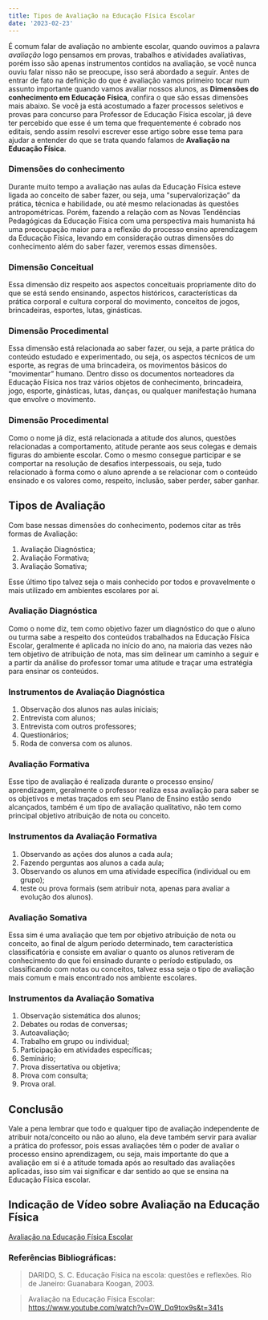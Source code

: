 ```yaml
---
title: Tipos de Avaliação na Educação Física Escolar 
date: '2023-02-23'
---
```



É comum falar de avaliação no ambiente escolar, quando ouvimos a palavra *avaliação* logo pensamos em provas, trabalhos e atividades avaliativas, porém isso são apenas instrumentos contidos na avaliação, se você nunca ouviu falar nisso não se preocupe, isso será abordado a seguir.
Antes de entrar de fato na definição do que é avaliação vamos primeiro tocar num assunto importante quando vamos avaliar nossos alunos, as **Dimensões do conhecimento em Educação Física**, confira o que são essas dimensões mais abaixo.
Se você ja está acostumado a fazer processos seletivos e provas para concurso para Professor de Educação Física escolar, já deve ter percebido que esse é um tema que frequentemente é cobrado nos editais, sendo assim resolvi escrever esse artigo sobre esse tema para ajudar a entender do que se trata quando falamos de **Avaliação na Educação Física**.

### Dimensões do conhecimento
Durante muito tempo a avaliação nas aulas da Educação Física esteve ligada ao conceito de saber fazer, ou seja, uma "supervalorização” da prática, técnica e habilidade, ou até mesmo relacionadas às questões antropométricas. Porém, fazendo a relação com as Novas Tendências Pedagógicas da Educação Física com uma perspectiva mais humanista há uma preocupação maior para a reflexão do processo ensino aprendizagem da Educação Física, levando em consideração outras dimensões do conhecimento além do saber fazer, veremos essas dimensões.

### Dimensão Conceitual
Essa dimensão diz respeito aos aspectos conceituais propriamente dito do que se está sendo ensinando, aspectos históricos, características da prática corporal e cultura corporal do movimento, conceitos de jogos, brincadeiras, esportes, lutas, ginásticas.

### Dimensão Procedimental
Essa dimensão está relacionada ao saber fazer, ou seja, a parte prática do conteúdo estudado e experimentado, ou seja, os aspectos técnicos de um esporte, as regras de uma brincadeira, os movimentos básicos do “movimentar” humano. Dentro disso os documentos norteadores da Educação Física nos traz vários objetos de conhecimento, brincadeira, jogo, esporte, ginásticas, lutas, danças, ou qualquer manifestação humana que envolve o movimento.

### Dimensão Procedimental
Como o nome já diz, está relacionada a atitude dos alunos, questões relacionadas a comportamento, atitude perante aos seus colegas e demais figuras do ambiente escolar. Como o mesmo consegue participar e se comportar na resolução de desafios interpessoais, ou seja, tudo relacionado à forma como o aluno aprende a se relacionar com o conteúdo ensinado e os valores como, respeito, inclusão, saber perder, saber ganhar.

## Tipos de Avaliação
Com base nessas dimensões do conhecimento, podemos citar as três formas de Avaliação:
1. Avaliação Diagnóstica;
2. Avaliação Formativa;
3. Avaliação Somativa;

Esse último tipo talvez seja o mais conhecido por todos e provavelmente o mais utilizado em ambientes escolares por aí.

### Avaliação Diagnóstica
Como o nome diz, tem como objetivo fazer um diagnóstico do que o aluno ou turma sabe a respeito dos conteúdos trabalhados na Educação Física Escolar, geralmente é aplicada no início do ano, na maioria das vezes não tem objetivo de atribuição de nota, mas sim delinear um caminho a seguir e a partir da análise do professor tomar uma atitude e traçar uma estratégia para ensinar os conteúdos.

### Instrumentos de Avaliação Diagnóstica
1. Observação dos alunos nas aulas iniciais;
2. Entrevista com alunos;
3. Entrevista com outros professores;
4. Questionários;
5. Roda de conversa com os alunos.

### Avaliação Formativa
Esse tipo de avaliação é realizada durante o processo ensino/ aprendizagem, geralmente o professor realiza essa avaliação para saber se os objetivos e metas traçados em seu Plano de Ensino estão sendo alcançados, também é um tipo de avaliação qualitativo, não tem como principal objetivo atribuição de nota ou conceito.

### Instrumentos da Avaliação Formativa
1. Observando as ações dos alunos a cada aula;
2. Fazendo perguntas aos alunos a cada aula;
3. Observando os alunos em uma atividade específica (individual 
ou em grupo);
4. teste ou prova formais (sem atribuir nota, apenas para avaliar a 
evolução dos alunos).

### Avaliação Somativa
Essa sim é uma avaliação que tem por objetivo atribuição de nota ou conceito, ao final de algum período determinado, tem característica classificatória e consiste em avaliar o quanto os alunos retiveram de conhecimento do que foi ensinado durante o período estipulado, os classificando com notas ou conceitos, talvez essa seja o tipo de avaliação mais comum e mais encontrado nos ambiente escolares.

### Instrumentos da Avaliação Somativa
1. Observação sistemática dos alunos;
2. Debates ou rodas de conversas;
3. Autoavaliação;
4. Trabalho em grupo ou individual;
5. Participação em atividades específicas;
6. Seminário;
7. Prova dissertativa ou objetiva;
8. Prova com consulta;
9. Prova oral.

## Conclusão
Vale a pena lembrar que todo e qualquer tipo de avaliação independente de atribuir nota/conceito ou não ao aluno, ela deve também servir para avaliar a prática do professor, pois essas avaliações têm o poder de avaliar o processo ensino aprendizagem, ou seja, mais importante do que a avaliação em si é a atitude tomada após ao resultado das avaliações aplicadas, isso sim vai significar e dar sentido ao que se ensina na Educação Física escolar. 

## Indicação de Vídeo sobre Avaliação na Educação Física
[Avaliação na Educação Física Escolar](https://www.youtube.com/watch?v=OW_Dq9tox9s&t=341s)

### Referências Bibliográficas:

>DARIDO, S. C. Educação Física na escola: questões e reflexões. Rio de Janeiro: Guanabara Koogan, 2003.

>Avaliação na Educação Física Escolar: <https://www.youtube.com/watch?v=OW_Dq9tox9s&t=341s>
 


